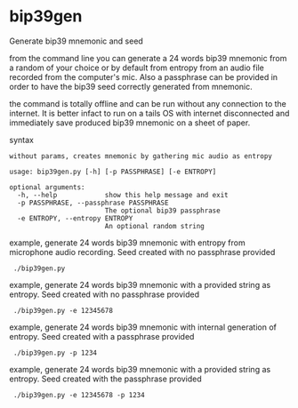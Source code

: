 # bip39gen
Generate bip39 mnemonic and seed

 from the command line you can generate a 24 words bip39 mnemonic from a random of your choice or by default from entropy from an audio file recorded from the computer's mic. Also a passphrase can be provided in order to have the bip39 seed correctly generated from mnemonic.

 the command is totally offline and can be run without any connection to the internet. It is better infact to run on a tails OS with internet disconnected and immediately save produced bip39 mnemonic on a sheet of paper.


 syntax

```
without params, creates mnemonic by gathering mic audio as entropy

usage: bip39gen.py [-h] [-p PASSPHRASE] [-e ENTROPY]

optional arguments:
  -h, --help            show this help message and exit
  -p PASSPHRASE, --passphrase PASSPHRASE
                        The optional bip39 passphrase
  -e ENTROPY, --entropy ENTROPY
                        An optional random string

```

 example, generate 24 words bip39 mnemonic with entropy from microphone audio recording. Seed created with no passphrase provided

```
 ./bip39gen.py
```
 
 example, generate 24 words bip39 mnemonic with a provided string as entropy. Seed created with no passphrase provided

```
 ./bip39gen.py -e 12345678
```
 
 example, generate 24 words bip39 mnemonic with internal generation of entropy. Seed created with a passphrase provided

```
 ./bip39gen.py -p 1234
```
 
 example, generate 24 words bip39 mnemonic with a provided string as entropy. Seed created with the passphrase provided

```
 ./bip39gen.py -e 12345678 -p 1234

```



